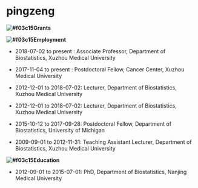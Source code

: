 # pingzeng
**![#f03c15](https://placehold.it/15/f03c15/000000?text=+)Grants**

**![#f03c15](https://placehold.it/15/f03c15/000000?text=+)Employment**
+ 2018-07-02 to present   : Associate Professor, Department of Biostatistics, Xuzhou Medical University

+ 2017-11-04 to present   : Postdoctoral Fellow, Cancer Center, Xuzhou Medical University

+ 2012-12-01 to 2018-07-02: Lecturer, Department of Biostatistics, Xuzhou Medical University

+ 2012-12-01 to 2018-07-02: Lecturer, Department of Biostatistics, Xuzhou Medical University

+ 2015-10-12 to 2017-09-28: Postdoctoral Fellow, Department of Biostatistics, University of Michigan

+ 2009-09-01 to 2012-11-31: Teaching Assistant Lecturer, Department of Biostatistics, Xuzhou Medical University

**![#f03c15](https://placehold.it/15/f03c15/000000?text=+)Education**
+ 2012-09-01 to 2015-07-01: PhD, Department of Biostatistics, Nanjing Medical University

